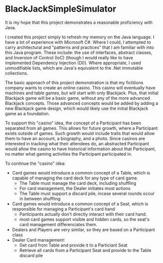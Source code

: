# BlackJackSimpleSimulator

It is my hope that this project demonstrates a reasonable proficiency with Java.

I created this project simply to refresh my memory on the Java language.  I have a lot of experience with Microsoft C#.  Where I could, I attempted to carry architectural and "patterns and practices" that I am familiar with into this Java program.  These include:  the use of interfaces, abstract classes, and Inversion of Control (IoC) (though I would really like to have implemented Dependency Injection (DI)).  Where appropriate, I used unmodifiable lists, which are Java's equivalent to the .Net immutable collections.

The basic approach of this project demonstration is that my fictitions company wants to create an online casino.  This casino will eventually have machines and table games, but will start with only Blackjack.  Plus, that initial Blackjack game will be a basic game, without any of the more advanced Blackjack concepts.  Those advanced concepts would be added by adding a new Blackjack game design, which would likely use the initial Blackjack game as a foundation.

To support this "casino" idea, the concept of a Participant has been separated from all games.  This allows for future growth, where a Participant exists outside of games.  Such growth would include traits that would allow them to have an account, a biography, and a photo.  Since casinos are interested in tracking what their attendees do, an abstracted Participant would allow the casino to have historical information about that Participant, no matter what gaming activities the Participant participated in.

To continue the "casino" idea:

- Card games would introduce a common concept of a Table, which is capable of managing the card deck for any type of card game.
  - The Table must manage the card deck, including shuffling
  - For card management, the Dealer initiates most actions
  - The Table must support a discard pile, incase several rounds occur in between shuffling
- Card games would introduce a common concept of a Seat, which is responsible for managing a Participant's card hand
  - Participants actually don't directly interact with their card hand.  
  - most card games support visible and hidden cards, so the seat's card management differenciates them.
- Dealers and Players are very similar, so they are based on a Participant class
- Dealer Card management:
  - Get card from Table and provide it to a Particiant Seat
  - Retrieve all cards from a Participant Seat and provide to the Table discard pile
